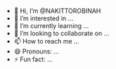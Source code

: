 - 👋 Hi, I’m @NAKITTOROBINAH
- 👀 I’m interested in ...
- 🌱 I’m currently learning ...
- 💞️ I’m looking to collaborate on ...
- 📫 How to reach me ...
- 😄 Pronouns: ...
- ⚡ Fun fact: ...

<!---
NAKITTOROBINAH/NAKITTOROBINAH is a repository because its `README.md` (this file) appears on your GitHub profile.
You can click the Preview link to take a look at your changes.
--->
